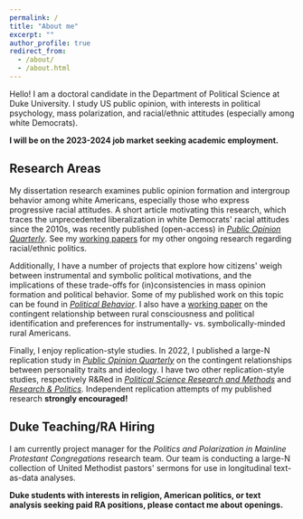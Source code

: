 ```yaml
---
permalink: /
title: "About me"
excerpt: ""
author_profile: true
redirect_from: 
  - /about/
  - /about.html
---
```


Hello! I am a doctoral candidate in the Department of Political Science at Duke University. I study US public opinion, with interests in political psychology, mass polarization, and racial/ethnic attitudes (especially among white Democrats). 

**I will be on the 2023-2024 job market seeking academic employment.** 

## Research Areas
My dissertation research examines public opinion formation and intergroup behavior among white Americans, especially those who express progressive racial attitudes. A short article motivating this research, which traces the unprecedented liberalization in white Democrats' racial attitudes since the 2010s, was recently published (open-access) in [*Public Opinion Quarterly*](https://academic.oup.com/poq/article/86/S1/576/6617224). See my [working papers](https://trentoll.github.io/workingpapers) for my other ongoing research regarding racial/ethnic politics. 

Additionally, I have a number of projects that explore how citizens' weigh between instrumental and symbolic political motivations, and the implications of these trade-offs for (in)consistencies in mass opinion formation and political behavior. Some of my published work on this topic can be found in [*Political Behavior*](https://link.springer.com/article/10.1007/s11109-022-09828-9). I also have a [working paper](https://trentoll.github.io/files/ruralconsc_05.24.2023.pdf) on the contingent relationship between rural consciousness and political identification and preferences for instrumentally- vs. symbolically-minded rural Americans. 

Finally, I enjoy replication-style studies. In 2022, I published a large-N replication study in [*Public Opinion Quarterly*](https://academic.oup.com/poq/article-abstract/86/2/369/6575714) on the contingent relationships between personality traits and ideology. I have two other replication-style studies, respectively R&Red in [*Political Science Research and Methods*](https://trentoll.github.io/workingpapers/psrm_values_05.24.23.pdf) and [*Research & Politics*](https://trentoll.github.io/workingpapers/auth_2016primaries_05.24.23.pdf). Independent replication attempts of my published research **strongly encouraged!**

## Duke Teaching/RA Hiring
I am currently project manager for the *Politics and Polarization in Mainline Protestant Congregations* research team. Our team is conducting a large-N collection of United Methodist pastors' sermons for use in longitudinal text-as-data analyses. 

**Duke students with interests in religion, American politics, or text analysis seeking paid RA positions, please contact me about openings.** 


